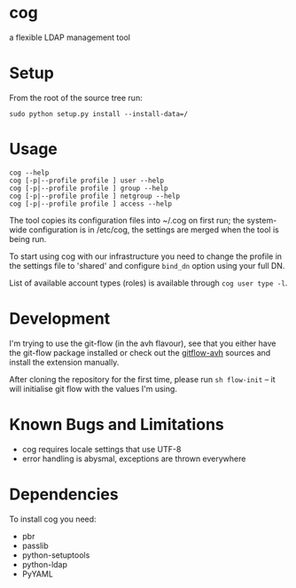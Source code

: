 cog
===

a flexible LDAP management tool

# Setup #

From the root of the source tree run:

    sudo python setup.py install --install-data=/

# Usage #


    cog --help
    cog [-p|--profile profile ] user --help
    cog [-p|--profile profile ] group --help
    cog [-p|--profile profile ] netgroup --help
    cog [-p|--profile profile ] access --help

The tool copies its configuration files into ~/.cog on first run; the
system-wide configuration is in /etc/cog, the settings are merged when
the tool is being run.

To start using cog with our infrastructure you need to change the
profile in the settings file to 'shared' and configure `bind_dn` option
using your full DN.

List of available account types (roles) is available through `cog user
type -l`.

# Development #

I'm trying to use the git-flow (in the avh flavour), see that you
either have the git-flow package installed or check out the
[gitflow-avh](https://github.com/petervanderdoes/gitflow) sources and
install the extension manually.

After cloning the repository for the first time, please run `sh
flow-init` – it will initialise git flow with the values I'm using.

# Known Bugs and Limitations #

* cog requires locale settings that use UTF-8
* error handling is abysmal, exceptions are thrown everywhere

# Dependencies #

To install cog you need:

* pbr
* passlib
* python-setuptools
* python-ldap
* PyYAML

